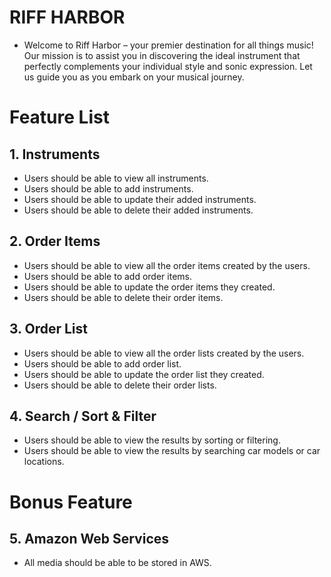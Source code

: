 # RIFF HARBOR
  - Welcome to Riff Harbor – your premier destination for all things music! Our mission is to assist you in discovering the ideal instrument that perfectly complements your individual style and sonic expression. Let us guide you as you embark on your musical journey.

# Feature List
## 1. Instruments
* Users should be able to view all instruments.
* Users should be able to add instruments.
* Users should be able to update their added instruments.
* Users should be able to delete their added instruments.

## 2. Order Items
* Users should be able to view all the order items created by the users.
* Users should be able to add order items.
* Users should be able to update the order items they created.
* Users should be able to delete their order items.

## 3. Order List
* Users should be able to view all the order lists created by the users.
* Users should be able to add order list.
* Users should be able to update the order list they created.
* Users should be able to delete their order lists.

## 4. Search / Sort & Filter
* Users should be able to view the results by sorting or filtering.
* Users should be able to view the results by searching car models or car locations.


# Bonus Feature
## 5. Amazon Web Services
* All media should be able to be stored in AWS.